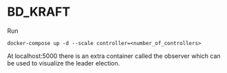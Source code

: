 # BD_KRAFT

Run

`docker-compose up -d --scale controller=<number_of_controllers>`

At localhost:5000 there is an extra container called the observer which can be used to visualize the leader election.


